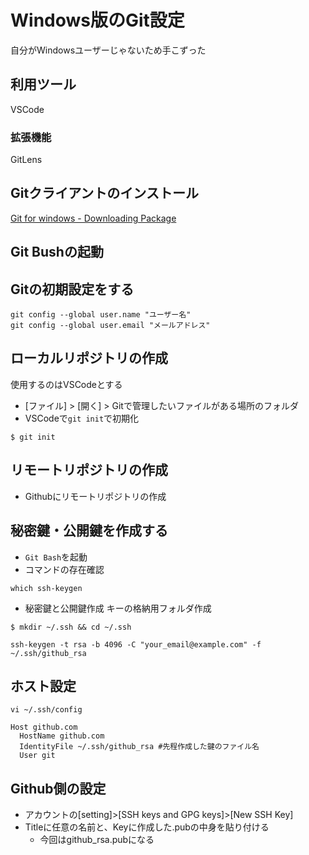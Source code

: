 # Windows版のGit設定

自分がWindowsユーザーじゃないため手こずった

## 利用ツール
VSCode

### 拡張機能
GitLens

## Gitクライアントのインストール
[Git for windows - Downloading Package](https://git-scm.com/download/win)

## Git Bushの起動


## Gitの初期設定をする
```
git config --global user.name "ユーザー名"
git config --global user.email "メールアドレス"
```

## ローカルリポジトリの作成
使用するのはVSCodeとする
- [ファイル] > [開く] > Gitで管理したいファイルがある場所のフォルダ
- VSCodeで`git init`で初期化
```
$ git init
```

## リモートリポジトリの作成
- Githubにリモートリポジトリの作成


## 秘密鍵・公開鍵を作成する
- `Git Bash`を起動
- コマンドの存在確認
```
which ssh-keygen
```
- 秘密鍵と公開鍵作成
キーの格納用フォルダ作成
```
$ mkdir ~/.ssh && cd ~/.ssh
```
```
ssh-keygen -t rsa -b 4096 -C "your_email@example.com" -f ~/.ssh/github_rsa
```

## ホスト設定

```
vi ~/.ssh/config
```

```
Host github.com
  HostName github.com
  IdentityFile ~/.ssh/github_rsa #先程作成した鍵のファイル名
  User git
```

## Github側の設定
- アカウントの[setting]>[SSH keys and GPG keys]>[New SSH Key]
- Titleに任意の名前と、Keyに作成した.pubの中身を貼り付ける
  - 今回はgithub_rsa.pubになる
